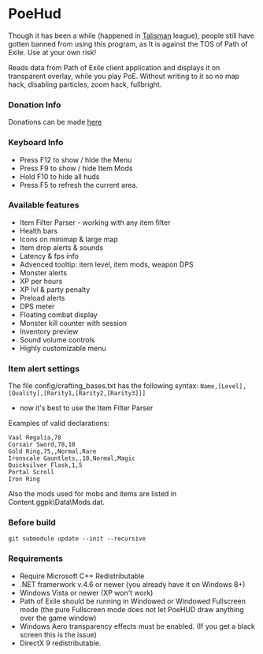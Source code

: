 PoeHud
======

Though it has been a while (happened in [Talisman](https://pathofexile.gamepedia.com/Talisman_league) league), people still have gotten banned from using this program, as It is against the TOS of Path of Exile.  Use at your own risk!

Reads data from Path of Exile client application and displays it on transparent overlay, while you play PoE.
Without writing to it so no map hack, disabling particles, zoom hack, fullbright.

### Donation Info
Donations can be made [here](https://www.paypal.me/TehCheat)

### Keyboard Info

* Press F12 to show / hide the Menu
* Press F9 to show / hide Item Mods
* Hold F10 to hide all huds
* Press F5 to refresh the current area.

### Available features

* Item Filter Parser - working with any item filter
* Health bars
* Icons on minimap & large map
* Item drop alerts & sounds
* Latency & fps info
* Advenced tooltip: item level, item mods, weapon DPS
* Monster alerts
* XP per hours
* XP lvl & party penalty
* Preload alerts
* DPS meter
* Floating combat display
* Monster kill counter with session
* Inventory preview
* Sound volume controls
* Highly customizable menu

### Item alert settings

The file config/crafting_bases.txt has the following syntax:
`Name,[Level],[Quality],[Rarity1,[Rarity2,[Rarity3]]]`
 - now it's best to use the Item Filter Parser
 
Examples of valid declarations:
```
Vaal Regalia,78
Corsair Sword,78,10
Gold Ring,75,,Normal,Rare
Ironscale Gauntlets,,10,Normal,Magic
Quicksilver Flask,1,5
Portal Scroll
Iron Ring
```
Also the mods used for mobs and items are listed in Content.ggpk\Data\Mods.dat.

### Before build
```
git submodule update --init --recursive
```

### Requirements
* Require Microsoft C++ Redistributable
* .NET framerwork v.4.6 or newer (you already have it on Windows 8+)
* Windows Vista or newer (XP won't work)
* Path of Exile should be running in Windowed or Windowed Fullscreen mode (the pure Fullscreen mode does not let PoeHUD draw anything over the game window)
* Windows Aero transparency effects must be enabled. (If you get a black screen this is the issue)
* DirectX 9 redistributable.
